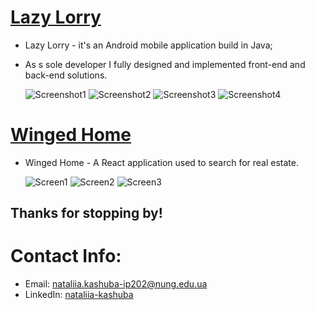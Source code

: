 
# [Lazy Lorry](https://github.com/Doskonala/lazy_lorry) 

* Lazy Lorry - it's an Android mobile application build in Java;
* As s sole developer I fully designed and implemented front-end and back-end solutions.
  


  ![Screenshot1](https://github.com/Doskonala/Doskonala/blob/main/example1.jpg)
  ![Screenshot2](https://github.com/Doskonala/Doskonala/blob/main/example2.jpg)
  ![Screenshot3](https://github.com/Doskonala/Doskonala/blob/main/example3.jpg)
  ![Screenshot4](https://github.com/Doskonala/Doskonala/blob/main/example4.jpg)
  

# [Winged Home](https://github.com/Doskonala/real-estate-agency) 

* Winged Home - A React application used to search for real estate.



  ![Screen1](https://github.com/Doskonala/Doskonala/blob/main/exampler1.jpg)
  ![Screen2](https://github.com/Doskonala/Doskonala/blob/main/exampler2.jpg)
  ![Screen3](https://github.com/Doskonala/Doskonala/blob/main/exampler3.jpg)



## Thanks for stopping by!

# Contact Info:

- Email: nataliia.kashuba-ip202@nung.edu.ua
- LinkedIn: [nataliia-kashuba](https://www.linkedin.com/in/nataliia-kashuba/)
